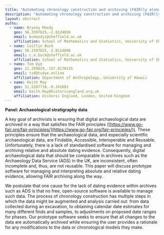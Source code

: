 ```yaml
---
title: "Automating chronology construction and archiving (FAIR)ly along the way"
description: "Automating chronology construction and archiving (FAIR)ly along the way"
layout: abstract
auths:
  - name: Bryony Moody
    geo: 56.3397625,-2.8124896
    email: bcmoody1@sheffield.ac.uk
    affiliation: School of Mathematics and Statistics, University of Sheffield, UK
  - name: Caitlin Buck
    geo: 56.3397625,-2.8124896
    email: c.e.buck@sheffield.ac.uk
    affiliation: School of Mathematics and Statistics, University of Sheffield, UK
  - name: Tom Dye
    geo: 21.299829,-157.8170115
    email: tsd@tsdye.online
    affiliation: Department of Anthropology, University of Hawaii
  - name: Keith May
    geo: 51.5287718,-0.241681
    email: Keith.May@historicengland.org.uk
    affiliation: Historic England, London, United Kingdom
---
```



**Panel: Archaeological stratigraphy data**

A key goal of archivists is ensuring that digital archaeological data are archived in a way that satisfies the FAIR principles ([https://www.go-fair.org/fair-principles/](https://www.go-fair.org/fair-principles/)). These principles ensure that the archaeological data, and especially scientific archaeological data, are Findable, Accessible, Interoperable and Reusable. Unfortunately, there is a lack of standardised software for managing and archiving relative and absolute dating evidence. Consequently, digital archaeological data that should be comparable in archives such as the Archaeology Data Service (ADS) in the UK, are inconsistent, often incomplete and, thus, are not reusable. This paper will discuss prototype software for managing and interpreting absolute and relative dating evidence, allowing FAIR archiving along the way.

We postulate that one cause for the lack of dating evidence within archives such as ADS is that no free, open-source software is available to manage such data. The process of chronology construction has multiple steps in which the data might be augmented and analysis carried out: from data collected during an excavation, to obtaining calendar date estimates for many different finds and samples, to adjustments on proposed date ranges for phases. Our prototype software seeks to ensure that all changes to the data are automatically archived while ensuring the user provides a rationale for any modifications to the data or chronological models they make.
